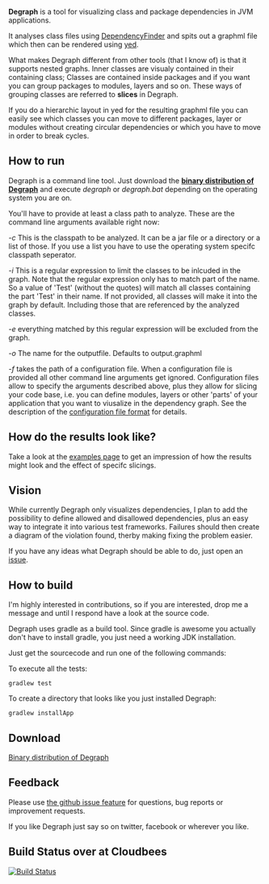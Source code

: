 **Degraph** is a tool for visualizing class and package dependencies in JVM applications.

It analyses class files using [DependencyFinder](http://depfind.sourceforge.net/) and spits out a graphml file which then can be rendered using [yed](http://www.yworks.com/en/products_yed_about.html).

What makes Degraph different from other tools (that I know of) is that it 
supports nested graphs. Inner classes are visualy contained in their containing class; Classes are contained inside packages and if you want you can group packages to modules, layers and so on. These ways of grouping classes are referred to __slices__ in Degraph. 

If you do a hierarchic layout in yed for the resulting graphml file you can easily see which classes you can move 
to different packages, layer or modules without creating circular dependencies or 
which you have to move in order to break cycles. 

## How to run ##

Degraph is a command line tool. Just download the **[binary distribution of Degraph](http://schauder.github.com/degraph//download/degraph-0.0.3.zip)**
and execute *degraph* or *degraph.bat* depending on the operating system you are on.

You'll have to provide at least a class path to analyze. These are the command line arguments available right now:

*-c* <directoryOrFileNameList> This is the classpath to be analyzed. It can be a jar file or a directory or a list of those. If you use a list you have to use the operating system specifc classpath seperator.

*-i* <regex> This is a regular expression to limit the classes to be inlcuded in the graph. Note that the regular expression only has to match part of the name. So a value of 'Test' (without the quotes) will match all classes containing the part 'Test' in their name. If not provided, all classes will make it into the graph by default. Including those that are referenced by the analyzed classes.

*-e* <regex> everything matched by this regular expression will be excluded from the graph.

*-o* <filename> The name for the outputfile. Defaults to output.graphml

*-f* <configuration file> takes the path of a configuration file. When a configuration file is provided all other command line arguments get ignored. Configuration files allow to specify the arguments described above, plus they allow for slicing your code base, i.e. you can define modules, layers or other 'parts' of your application that you want to viusalize in the dependency graph. See the description of the [configuration file format](https://github.com/schauder/degraph/wiki/Configuration-File-Format) for details.

## How do the results look like? ##
Take a look at the [examples page](https://github.com/schauder/degraph/wiki/Examples) to get an impression of how the results might look and the effect of specifc slicings.

## Vision ##

While currently Degraph only visualizes dependencies, I plan to add the possibility to define allowed and disallowed dependencies, plus an easy way to integrate it into various test frameworks. Failures should then create a diagram of the violation found, therby making fixing the problem easier.

If you have any ideas what Degraph should be able to do, just open an [issue](https://github.com/schauder/degraph/issues).

## How to build ##

I'm highly interested in contributions, so if you are interested, drop me a message and until I respond have a look at the source code.

Degraph uses gradle as a build tool. Since gradle is awesome you actually don't have to install gradle, you just need a working JDK installation.

Just get the sourcecode and run one of the following commands:

To execute all the tests:

    gradlew test 

To create a directory that looks like you just installed Degraph:

    gradlew installApp

## Download ##

[Binary distribution of Degraph](http://schauder.github.com/degraph//download/degraph-0.0.3.zip)

## Feedback ##

Please use [the github issue feature](https://github.com/schauder/degraph/issues) for questions, bug reports or improvement requests. 

If you like Degraph just say so on twitter, facebook or wherever you like. 

## Build Status over at Cloudbees ##
[![Build Status](https://schauder.ci.cloudbees.com/job/degraph/badge/icon)](https://schauder.ci.cloudbees.com/job/degraph/)
